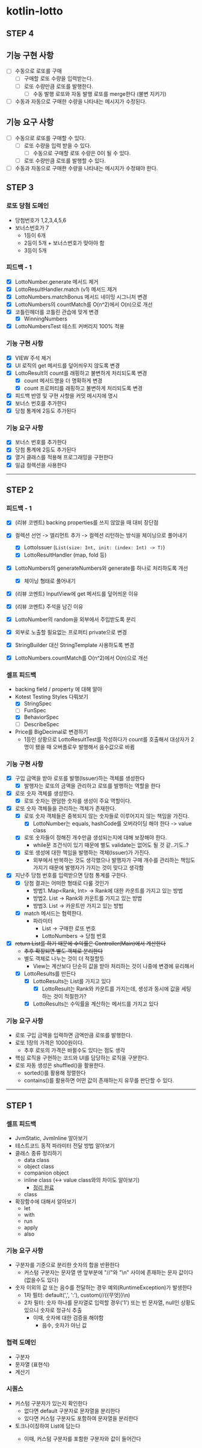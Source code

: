 # kotlin-lotto

## STEP 4

## 기능 구현 사항
- [ ] 수동으로 로또를 구매
  - [ ] 구매할 로또 수량을 입력받는다.
  - [ ] 로또 수량만큼 로또를 발행한다.
    - [ ] 수동 발행 로또와 자동 발행 로또를 merge한다 (불변 지키기)
- [ ] 수동과 자동으로 구매한 수량을 나타내는 메시지가 수정된다.

## 기능 요구 사항

- [ ] 수동으로 로또를 구매할 수 있다.
  - [ ] 로또 수량을 입력 받을 수 있다.
    - [ ] 수동으로 구매할 로또 수량은 0이 될 수 있다.
  - [ ] 로또 수량만큼 로또를 발행할 수 있다.
- [ ] 수동과 자동으로 구매한 수량을 나타내는 메시지가 수정돼야 한다.

## STEP 3

### 로또 당첨 도메인

- 당첨번호가 1,2,3,4,5,6 
- 보너스번호가 7
  - 1등이 6개 
  - 2등이 5개 + 보너스번호가 맞아야 함
  - 3등이 5개

### 피드백 - 1

- [x] LottoNumber.generate 메서드 제거
- [x] LottoResultHandler.match (v1) 메서드 제거
- [x] LottoNumbers.matchBonus 메서드 네이밍 시그니처 변경
- [x] LottoNumbers의 countMatch를 O(n^2)에서 O(n)으로 개선
- [x] 코틀린헤더를 코틀린 관습에 맞게 변경
  - [x] WinningNumbers
- [x] LottoNumbersTest 테스트 커버리지 100% 적용

### 기능 구현 사항

- [x] VIEW 주석 제거
- [x] UI 로직의 get 메서드를 덮어씌우지 않도록 변경
- [x] LottoResult의 count를 래핑하고 불변하게 처리되도록 변경
  - [x] count 메서드명을 더 명확하게 변경
  - [x] count 프로퍼티를 래핑하고 불변하게 처리되도록 변경
- [x] 피드백 반영 및 구현 사항을 커밋 메시지에 명시
- [x] 보너스 번호를 추가한다
- [x] 당첨 통계에 2등도 추가된다

### 기능 요구 사항
- [x] 보너스 번호를 추가한다
- [x] 당첨 통계에 2등도 추가된다
- [x] 열거 클래스를 적용해 프로그래밍을 구현한다
- [x] 일급 컬렉션을 사용한다

---

## STEP 2

### 피드백 - 1

- [x] (리뷰 코멘트) backing properties를 쓰지 않았을 때 대비 장단점
- [x] 컬렉션 선언 -> 엘리먼트 추가 -> 컬렉션 리턴하는 방식을 체이닝으로 풀어내기
  - [x] LottoIssuer (`List(size: Int, init: (index: Int) -> T)`)
  - [x] LottoResultHandler (map, fold 등)
- [x] LottoNumbers의 generateNumbers와 generate를 하나로 처리하도록 개선
  - [x] 체이닝 형태로 풀어내기
- [x] (리뷰 코멘트) InputView에 get 메서드를 덮어씌운 이유
- [x] (리뷰 코멘트) 주석을 남긴 이유
- [x] LottoNumber의 random을 외부에서 주입받도록 분리
- [x] 외부로 노출할 필요없는 프로퍼티 private으로 변경
- [x] StringBuilder 대신 StringTemplate 사용하도록 변경
- [x] LottoNumbers.countMatch를 O(n^2)에서 O(n)으로 개선


### 셀프 피드백

- backing field / property 에 대해 알아
- Kotest Testing Styles 다뤄보기
  - [x] StringSpec
  - [ ] FunSpec
  - [x] BehaviorSpec
  - [ ] DescribeSpec
- Price를 BigDecimal로 변경하기
  - 1등인 상황으로 LottoResultTest를 작성하다가 count를 호출해서 대상자가 2명이 됐을 때 오버플로우 발행해서 음수값으로 바뀜 

### 기능 구현 사항

- [x] 구입 금액을 받아 로또를 발행(Issuer)하는 객체를 생성한다
  - [x] 발행자는 로또의 금액을 관리하고 로또를 발행하는 역할을 한다
- [x] 로또 숫자 객체를 생성한다.
  - [x] 로또 숫자는 랜덤한 숫자를 생성이 주요 역할이다. 
- [x] 로또 숫자 객체들을 관리하는 객체가 존재한다.
  - [x] 로또 숫자 객체들은 중복되지 않는 숫자들로 이루어지지 않는 책임을 가진다.
    - [x] LottoNumber는 equals, hashCode를 오버라이딩 해야 한다 -> value class
  - [x] 로또 숫자들이 정해진 개수만큼 생성되는지에 대해 보장해야 한다.
    - while문 조건식이 있기 때문에 별도 validate는 없어도 될 것 같..기도..?
  - [x] 로또 생성에 대한 책임을 발행하는 객체(Issuer)가 가진다.
    - 외부에서 반복하는 것도 생각했으나 발행자가 구매 개수를 관리하는 책임도 가지기 때문에 발행자가 가지는 것이 맞다고 생각함 
- [x] 지난주 당첨 번호를 입력받으면 당첨 통계를 구한다.
  - [x] 당첨 결과는 어떠한 형태로 다룰 것인가
    - 방법1. Map<Rank, Int> -> Rank에 대한 카운트를 가지고 있는 방법
    - 방법2. List<LottoResult> -> Rank와 카운트를 가지고 있는 방법
    - 방법3. List<Int> -> 카운트만 가지고 있는 방법
  - [x] match 메서드는 협력한다.
    - 파라미터
      - List<LottoNumbers> -> 구매한 로또 번호
      - LottoNumbers -> 당첨 번호
- [x] ~~return List<LottoResult>를 하기 때문에 수익률은 Controller(Main)에서 계산한다~~
  - ~~추후 확장되면 별도 객체로 분리한다~~
  - 별도 객체로 나누는 것이 더 적절할듯
    - View는 계산보다 단순히 값을 받아 처리하는 것이 나중에 변경에 유리해서
  - [x] LottoResults를 만든다
    - [x] LottoResults는 List<LottoResult>를 가지고 있다
      - [x] LottoResult는 Rank와 카운트를 가지는데, 생성과 동시에 값을 세팅하는 것이 적절한가?
    - [x] LottoResults는 수익률을 계산하는 메서드를 가지고 있다

### 기능 요구 사항

- 로또 구입 금액을 입력하면 금액만큼 로또를 발행한다.
- 로또 1장의 가격은 1000원이다.
  - 추후 로또의 가격은 바뀔수도 있다는 점도 생각
- 핵심 로직을 구현하는 코드와 UI를 담당하는 로직을 구분한다.
- 로또 자동 생성은 shuffled()을 활용한다.
  - sorted()를 활용해 정렬한다
  - contains()를 활용하면 어떤 값이 존재하는지 유무를 판단할 수 있다.

---

## STEP 1

### 셀프 피드백

- JvmStatic, JvmInline 알아보기
- 테스트코드 동적 파라미터 전달 방법 알아보기
- 클래스 종류 정리하기
  - data class
  - object class
  - companion object
  - inline class (<-> value class와의 차이도 알아보기)
    - [정리 완료](https://jaesa5221.notion.site/Kotlin-Value-Class-inline-class-1480fbcd609d80fab544f347693b4fd4?pvs=4)
  - class
- 확장함수에 대해서 알아보기
  - let
  - with
  - run
  - apply
  - also

### 기능 요구 사항

- 구분자를 기준으로 분리한 숫자의 합을 반환한다
  - 커스텀 구분자는 문자열 맨 앞부분에 "//"와 "\n" 사이에 존재하는 문자 값이다 (없을수도 있다)
- 숫자 이외의 값 또는 음수를 전달하는 경우 예외(RuntimeException)가 발생한다
  - 1차 필터: default(',', ':'), custom(//{{무엇}}\n)
  - 2차 필터: 숫자 하나를 문자열로 입력할 경우('1') 또는 빈 문자열, null인 상황도 있으니 숫자로 정규식 추출
    - 이때, 숫자에 대한 검증을 해야함
      - 음수, 숫자가 아닌 값
  

### 협력 도메인

- 구분자
- 문자열 (표현식)
- 계산기

### 시퀀스 

- 커스텀 구분자가 있는지 확인한다
  - 없다면 default 구분자로 문자열을 분리한다
  - 있다면 커스텀 구분자도 포함하여 문자열을 분리한다
- 토크나이징하여 List<String>에 담는다
  - 이때, 커스텀 구분자를 포함한 구분자와 값이 들어간다
